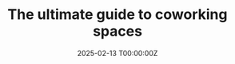 ---
date: "2025-02-13 T00:00:00Z"
type: project
external_link: https://berlin.impacthub.net/blog/the-ultimate-guide-to-coworking-spaces/
image:
  focal_point: Smart
summary: Coworking spaces have transcended traditional office spaces to become hubs of innovation and collaboration, where impact entrepreneurs and changemakers converge to exchange ideas, share resources, and co-create positive change in our world.
tags: 
- Blacklane
title: The ultimate guide to coworking spaces
---
